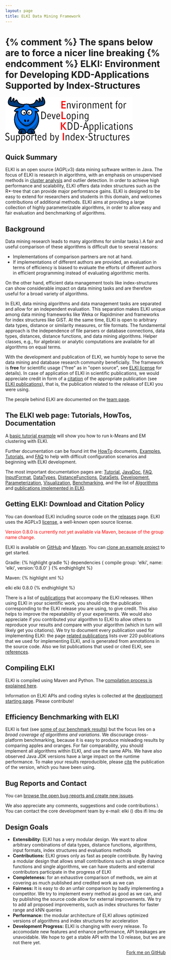 ```yaml
---
layout: page
title: ELKI Data Mining Framework
---
```


{% comment %} The spans below are to force a nicer line breaking {% endcomment %}
ELKI: Environment for Developing <span style="display:inline-block">KDD-Applications</span> <span style="display:inline-block">Supported by Index-Structures</span>
===============================================================================

<div class="elklogo"><a href="/team"><img src="img/elki-fulllogo-400.png" class="elklogo" alt="ELKI Logo"></a></div>

Quick Summary
-------------

ELKI is an open source (AGPLv3) data mining software written in Java. The focus of ELKI is research in algorithms, with an emphasis on unsupervised methods in [cluster analysis](/howto/clustering) and outlier detection.
In order to achieve high performance and scalability, ELKI offers data index structures such as the R\*-tree that can provide major performance gains.
ELKI is designed to be easy to extend for researchers and students in this domain, and welcomes contributions of additional methods.
ELKI aims at providing a large collection of highly parameterizable algorithms, in order to allow easy and fair evaluation and benchmarking of algorithms.

Background
----------

Data mining research leads to many algorithms for similar tasks.\\
A fair and useful comparison of these algorithms is difficult due to several reasons:

* Implementations of comparison partners are not at hand.
* If implementations of different authors are provided, an evaluation in terms of efficiency is biased to evaluate the efforts of different authors in efficient programming instead of evaluating algorithmic merits.

On the other hand, efficient data management tools like index-structures can show considerable impact on data mining tasks and are therefore useful for a broad variety of algorithms.

In ELKI, data mining algorithms and data management tasks are separated and allow for an independent evaluation. This separation makes ELKI unique among data mining frameworks like Weka or Rapidminer and frameworks for index structures like GiST. At the same time, ELKI is open to arbitrary data types, distance or similarity measures, or file formats. The fundamental approach is the independence of file parsers or database connections, data types, distances, distance functions, and data mining algorithms. Helper classes, e.g., for algebraic or analytic computations are available for all algorithms on equal terms.

With the development and publication of ELKI, we humbly hope to serve the data mining and database research community beneficially. The framework is **free** for scientific usage ("free" as in "open source", see [ELKI license](/license) for details). In case of application of ELKI in scientific publications, we would appreciate credit in form of a [citation](/publications) of the appropriate publication (see [ELKI publications](/publications)), that is, the publication related to the release of ELKI you were using.

The people behind ELKI are documented on the [team page](/team).

The ELKI web page: Tutorials, HowTos, Documentation
---------------------------------------------------

A [basic tutorial example](/tutorial/#basic-usage-example) will show you how to run k-Means and EM clustering with ELKI.

Further documentation can be found int the [HowTo](/howto) documents, [Examples](/examples), [Tutorials](/tutorial), and [FAQ](/faq) to help with difficult configuration scenarios and beginning with ELKI development.

The most important documentation pages are: [Tutorial](/tutorial), [JavaDoc](/dev/javadoc), [FAQ](/faq), [InputFormat](/howto/inputformat), [DataTypes](/datatypes), [DistanceFunctions](/algorithms/distances), [DataSets](/datasets), [Development](/dev), [Parameterization](/dev/parameterization), [Visualization](/algorithms/visualization), [Benchmarking](/benchmarking), and the list of [Algorithms](/algorithms) and [publications implemented in ELKI](/related).

Getting ELKI: Download and Citation Policy
------------------------------------------

You can download ELKI including source code on the [releases](/releases) page.
ELKI uses the AGPLv3 [license](/license), a well-known open source license.

<span style="color:red">Version 0.8.0 is currently not yet available via Maven, because of the group name change.</span>

ELKI is available on [GitHub](https://github.com/elki-project/elki) and [Maven](https://search.maven.org/#artifactdetails%7Celki%7Celki%7C0.8.0%7Cjar).
You can [clone an example project](https://github.com/elki-project/example-elki-project) to get started.

Gradle:
{% highlight gradle %}
dependencies {
    compile group: 'elki', name: 'elki', version:'0.8.0'
}
{% endhighlight %}

Maven:
{% highlight xml %}
<!-- https://mvnrepository.com/artifact/elki/elki -->
<dependency>
    <groupId>elki</groupId>
    <artifactId>elki</artifactId>
    <version>0.8.0</version>
</dependency>
{% endhighlight %}

There is a list of [publications](/publications) that accompany the ELKI releases. When using ELKI in your scientific work, you should cite the publication corresponding to the ELKI release you are using, to give credit. This also helps to improve the repeatability of your experiments. We would also appreciate if you contributed your algorithm to ELKI to allow others to reproduce your results and compare with your algorithm (which in turn will likely get you citations). We try to document every publication used for implementing ELKI: the page [related publications](/related) lists over 220 publications that we used for implementing ELKI, and is generated from annotations in the source code. Also we list publications that used or cited ELKI, see [references](/references).

Compiling ELKI
--------------
ELKI is compiled using Maven and Python. The [compilation process is explained here](/dev/compiling).

Information on ELKI APIs and coding styles is collected at the [development starting page](/dev). Please contribute!

Efficiency Benchmarking with ELKI
---------------------------------

ELKI is fast (see [some of our benchmark results](/benchmarking)) but the focus lies on a *broad coverage of algorithms and variations*. We discourage cross-platform benchmarking, because it is easy to produce misleading results by comparing apples and oranges. For fair comparability, you should implement all algorithms within ELKI, and use the same APIs. We have also observed Java JDK versions have a large impact on the runtime performance. To make your results reproducible, please [cite](/publications) the publication of the version, which you have been using.

Bug Reports and Contact
-----------------------

You can [browse the open bug reports and create new issues](https://github.com/elki-project/elki/issues).

We also appreciate any comments, suggestions and code contributions.\\
You can contact the core development team by e-mail: <span class="maillink">elki () dbs ifi lmu de</span>

Design Goals
------------

-   **Extensibility:** ELKI has a very modular design. We want to allow arbitrary combinations of data types, distance functions, algorithms, input formats, index structures and evaluations methods
-   **Contributions:** ELKI grows only as fast as people contribute. By having a modular design that allows small contributions such as single distance functions and single algorithms, we can have students and external contributors participate in the progress of ELKI
-   **Completeness:** for an exhaustive comparison of methods, we aim at covering as much published and credited work as we can
-   **Fairness:** It is easy to do an unfair comparison by badly implementing a competitor. We try to implement every method as good as we can, and by publishing the source code allow for external improvements. We try to add all proposed improvements, such as index structures for faster range and kNN queries
-   **Performance:** the modular architecture of ELKI allows optimized versions of algorithms and index structures for acceleration
-   **Development Progress:** ELKI is changing with every release. To accomodate new features and enhance performance, API breakages are unavoidable. We hope to get a stable API with the 1.0 release, but we are not there yet.

<div style="float:right; clear:right"><span id="forkongithub"><a href="https://github.com/elki-project/elki">Fork me on GitHub</a></span></div>
